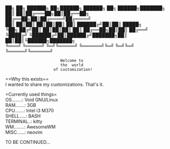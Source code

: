 <p>██╗   ██╗ ██████╗ ██╗██████╗         ██████╗ ██╗ ██████╗███████╗<br>
██║   ██║██╔═══██╗██║██╔══██╗        ██╔══██╗██║██╔════╝██╔════╝<br>
██║   ██║██║   ██║██║██║  ██║        ██████╔╝██║██║     █████╗  <br>
╚██╗ ██╔╝██║   ██║██║██║  ██║        ██╔══██╗██║██║     ██╔══╝  <br>
 ╚████╔╝ ╚██████╔╝██║██████╔╝███████╗██║  ██║██║╚██████╗███████╗<br>
  ╚═══╝   ╚═════╝ ╚═╝╚═════╝ ╚══════╝╚═╝  ╚═╝╚═╝ ╚═════╝╚══════╝<br>
                                                                 
                            Welcome to                                             
                            the  world                                       
                         of customization!                                  
                         
==Why this exists==  
I wanted to share my customizations. That's it.

=Currently used things=  
OS........: Void GNU/Linux  
RAM.......: 3GB  
CPU.......: Intel i3 M370  
SHELL.....: BASH  
TERMINAL..: kitty  
WM........: AwesomeWM  
MISC......: neovim  
  
TO BE CONTINUED...  
<p/>
